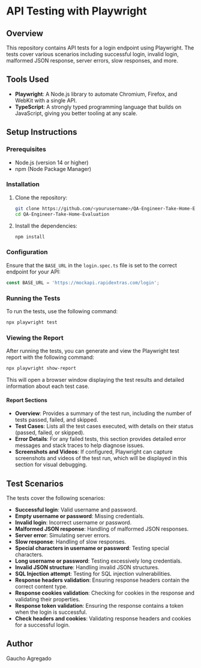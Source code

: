 # API Testing with Playwright

## Overview
This repository contains API tests for a login endpoint using Playwright. The tests cover various scenarios including successful login, invalid login, malformed JSON response, server errors, slow responses, and more.

## Tools Used
- **Playwright**: A Node.js library to automate Chromium, Firefox, and WebKit with a single API.
- **TypeScript**: A strongly typed programming language that builds on JavaScript, giving you better tooling at any scale.

## Setup Instructions

### Prerequisites
- Node.js (version 14 or higher)
- npm (Node Package Manager)

### Installation
1. Clone the repository:
    ```sh
    git clone https://github.com/<yourusername>/QA-Engineer-Take-Home-Evaluation.git
    cd QA-Engineer-Take-Home-Evaluation
    ```

2. Install the dependencies:
    ```sh
    npm install
    ```

### Configuration
Ensure that the `BASE_URL` in the `login.spec.ts` file is set to the correct endpoint for your API:
```typescript
const BASE_URL = 'https://mockapi.rapidextras.com/login';
```

### Running the Tests
To run the tests, use the following command:
```sh
npx playwright test
```

### Viewing the Report
After running the tests, you can generate and view the Playwright test report with the following command:
```sh
npx playwright show-report
```
This will open a browser window displaying the test results and detailed information about each test case.

#### Report Sections
- **Overview**: Provides a summary of the test run, including the number of tests passed, failed, and skipped.
- **Test Cases**: Lists all the test cases executed, with details on their status (passed, failed, or skipped).
- **Error Details**: For any failed tests, this section provides detailed error messages and stack traces to help diagnose issues.
- **Screenshots and Videos**: If configured, Playwright can capture screenshots and videos of the test run, which will be displayed in this section for visual debugging.

## Test Scenarios
The tests cover the following scenarios:
- **Successful login**: Valid username and password.
- **Empty username or password**: Missing credentials.
- **Invalid login**: Incorrect username or password.
- **Malformed JSON response**: Handling of malformed JSON responses.
- **Server error**: Simulating server errors.
- **Slow response**: Handling of slow responses.
- **Special characters in username or password**: Testing special characters.
- **Long username or password**: Testing excessively long credentials.
- **Invalid JSON structure**: Handling invalid JSON structures.
- **SQL Injection attempt**: Testing for SQL injection vulnerabilities.
- **Response headers validation**: Ensuring response headers contain the correct content type.
- **Response cookies validation**: Checking for cookies in the response and validating their properties.
- **Response token validation**: Ensuring the response contains a token when the login is successful.
- **Check headers and cookies**: Validating response headers and cookies for a successful login.

## Author
Gaucho Agregado